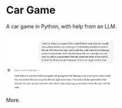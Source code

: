 # Car Game
A car game in Python, with help from an LLM.<br>
<br>
<img src="Pics/start.jpg" alt="Chat with ChatGPT" width="300">
<br>
<br>
More. 
